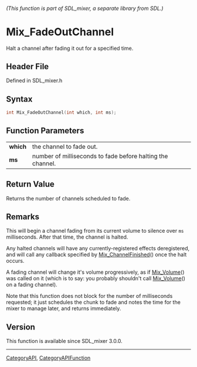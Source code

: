 ###### (This function is part of SDL_mixer, a separate library from SDL.)
# Mix_FadeOutChannel

Halt a channel after fading it out for a specified time.

## Header File

Defined in SDL_mixer.h

## Syntax

```c
int Mix_FadeOutChannel(int which, int ms);

```

## Function Parameters

|               |                                                            |
| ------------- | ---------------------------------------------------------- |
| **which**     | the channel to fade out.                                   |
| **ms**        | number of milliseconds to fade before halting the channel. |

## Return Value

Returns the number of channels scheduled to fade.

## Remarks

This will begin a channel fading from its current volume to silence over
`ms` milliseconds. After that time, the channel is halted.

Any halted channels will have any currently-registered effects
deregistered, and will call any callback specified by
[Mix_ChannelFinished](Mix_ChannelFinished)() once the halt occurs.

A fading channel will change it's volume progressively, as if
[Mix_Volume](Mix_Volume)() was called on it (which is to say: you probably
shouldn't call [Mix_Volume](Mix_Volume)() on a fading channel).

Note that this function does not block for the number of milliseconds
requested; it just schedules the chunk to fade and notes the time for the
mixer to manage later, and returns immediately.

## Version

This function is available since SDL_mixer 3.0.0.

----
[CategoryAPI](CategoryAPI), [CategoryAPIFunction](CategoryAPIFunction)

